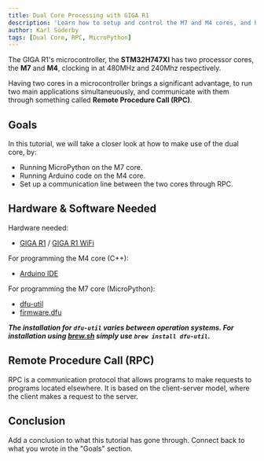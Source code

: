 ```yaml
---
title: Dual Core Processing with GIGA R1
description: 'Learn how to setup and control the M7 and M4 cores, and how to communicate between them using RPC.'
author: Karl Söderby
tags: [Dual Core, RPC, MicroPython]
---
```


The GIGA R1's microcontroller, the **STM32H747XI** has two processor cores, the **M7** and **M4**, clocking in at 480MHz and 240Mhz respectively. 

Having two cores in a microcontroller brings a significant advantage, to run two main applications simultaneuously, and communicate with them through something called **Remote Procedure Call (RPC)**.


## Goals

In this tutorial, we will take a closer look at how to make use of the dual core, by:
- Running MicroPython on the M7 core.
- Running Arduino code on the M4 core.
- Set up a communication line between the two cores through RPC.

## Hardware & Software Needed

Hardware needed:

- [GIGA R1]() / [GIGA R1 WiFi]()

For programming the M4 core (C++):

- [Arduino IDE](https://www.arduino.cc/en/software)

For programming the M7 core (MicroPython):

- [dfu-util](https://dfu-util.sourceforge.net/)
- [firmware.dfu](linktofw)

***The installation for `dfu-util` varies between operation systems. For installation using [brew.sh](https://formulae.brew.sh/formula/dfu-util) simply use `brew install dfu-util`.***

## Remote Procedure Call (RPC)

RPC is a communication protocol that allows programs to make requests to programs located elsewhere. It is based on the client-server model, where the client makes a request to the server. 




## Conclusion

Add a conclusion to what this tutorial has gone through. Connect back to what you wrote in the "Goals" section. 

